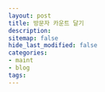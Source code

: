 ```yaml
---
layout: post
title: 방문자 카운트 달기
description:
sitemap: false
hide_last_modified: false
categories:
- maint
- blog
tags:
---
```

